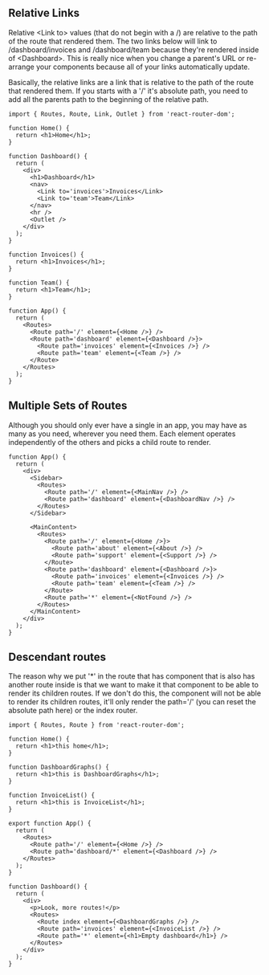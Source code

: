 ## Relative Links

Relative \<Link to> values (that do not begin with a /) are relative to the path of the route that rendered them. The two links below will link to /dashboard/invoices and /dashboard/team because they're rendered inside of \<Dashboard>. This is really nice when you change a parent's URL or re-arrange your components because all of your links automatically update.

Basically, the relative links are a link that is relative to the path of the route that rendered them. If you starts with a '/' it's absolute path, you need to add all the parents path to the beginning of the relative path.

```tsx
import { Routes, Route, Link, Outlet } from 'react-router-dom';

function Home() {
  return <h1>Home</h1>;
}

function Dashboard() {
  return (
    <div>
      <h1>Dashboard</h1>
      <nav>
        <Link to='invoices'>Invoices</Link>
        <Link to='team'>Team</Link>
      </nav>
      <hr />
      <Outlet />
    </div>
  );
}

function Invoices() {
  return <h1>Invoices</h1>;
}

function Team() {
  return <h1>Team</h1>;
}

function App() {
  return (
    <Routes>
      <Route path='/' element={<Home />} />
      <Route path='dashboard' element={<Dashboard />}>
        <Route path='invoices' element={<Invoices />} />
        <Route path='team' element={<Team />} />
      </Route>
    </Routes>
  );
}
```

## Multiple Sets of Routes

Although you should only ever have a single <Router> in an app, you may have as many <Routes> as you need, wherever you need them. Each <Routes> element operates independently of the others and picks a child route to render.

```tsx
function App() {
  return (
    <div>
      <Sidebar>
        <Routes>
          <Route path='/' element={<MainNav />} />
          <Route path='dashboard' element={<DashboardNav />} />
        </Routes>
      </Sidebar>

      <MainContent>
        <Routes>
          <Route path='/' element={<Home />}>
            <Route path='about' element={<About />} />
            <Route path='support' element={<Support />} />
          </Route>
          <Route path='dashboard' element={<Dashboard />}>
            <Route path='invoices' element={<Invoices />} />
            <Route path='team' element={<Team />} />
          </Route>
          <Route path='*' element={<NotFound />} />
        </Routes>
      </MainContent>
    </div>
  );
}
```

## Descendant routes

The reason why we put '\*' in the route that has component that is also has another route inside is that we want to make it that component to be able to render its children routes. If we don't do this, the component will not be able to render its children routes, it'll only render the path='/' (you can reset the absolute path here) or the index router.

```tsx
import { Routes, Route } from 'react-router-dom';

function Home() {
  return <h1>this home</h1>;
}

function DashboardGraphs() {
  return <h1>this is DashboardGraphs</h1>;
}

function InvoiceList() {
  return <h1>this is InvoiceList</h1>;
}

export function App() {
  return (
    <Routes>
      <Route path='/' element={<Home />} />
      <Route path='dashboard/*' element={<Dashboard />} />
    </Routes>
  );
}

function Dashboard() {
  return (
    <div>
      <p>Look, more routes!</p>
      <Routes>
        <Route index element={<DashboardGraphs />} />
        <Route path='invoices' element={<InvoiceList />} />
        <Route path='*' element={<h1>Empty dashboard</h1>} />
      </Routes>
    </div>
  );
}
```
